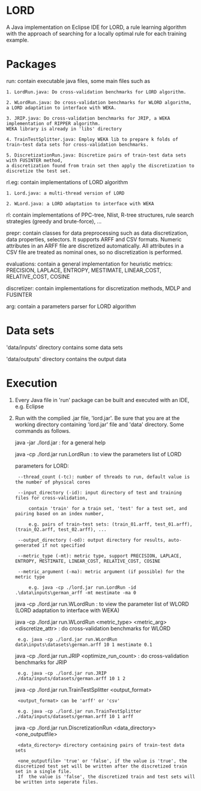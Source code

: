 # LORD
A Java implementation on Eclipse IDE for LORD, a rule learning algorithm with the approach of searching for a locally optimal rule for each training example.



# Packages

run: contain executable java files, some main files such as

	1. LordRun.java: Do cross-validation benchmarks for LORD algorithm.

	2. WLordRun.java: Do cross-validation benchmarks for WLORD algorithm, a LORD adaptation to interface with WEKA.

	3. JRIP.java: Do cross-validation benchmarks for JRIP, a WEKA implementation of RIPPER algorithm.
	WEKA library is already in 'libs' directory

	4. TrainTestSplitter.java: Employ WEKA lib to prepare k folds of train-test data sets for cross-validation benchmarks.

	5. DiscretizationRun.java: Discretize pairs of train-test data sets with FUSINTER method, 
	a discretization found from train set then apply the discretization to discretize the test set.

rl.eg: contain implementations of LORD algorithm

	1. Lord.java: a multi-thread version of LORD

	2. WLord.java: a LORD adaptation to interface with WEKA


rl: contain implementations of PPC-tree, Nlist, R-tree structures, rule search strategies (greedy and brute-force), ...

prepr: contain classes for data preprocessing such as data discretization, data properties, selectors.
	It supports ARFF and CSV formats. Numeric attributes in an ARFF file are discretized automatically.
	All attributes in a CSV file are treated as nominal ones, so no discretization is performed.

evaluations: contain a general implementation for heuristic metrics: PRECISION, LAPLACE, ENTROPY, MESTIMATE, LINEAR_COST, RELATIVE_COST, COSINE

discretizer: contain implementations for discretization methods, MDLP and FUSINTER

arg: contain a parameters parser for LORD algorithm



# Data sets

'data/inputs' directory contains some  data sets

'data/outputs' directory contains the output data


# Execution

1. Every Java file in 'run' package can be built and executed with an IDE, e.g. Eclipse

2. Run with the complied .jar file, 'lord.jar'. Be sure that you are at the working directory containing 'lord.jar' file and 'data' directory. Some commands as follows.
	
	java -jar ./lord.jar	: for a general help

	
	java -cp ./lord.jar run.LordRun		: to view the parameters list of LORD

	parameters for LORD:

		--thread_count (-tc): number of threads to run, default value is the number of physical cores

		--input_directory (-id): input directory of test and training files for cross-validation, 

			contain 'train' for a train set, 'test' for a test set, and pairing based on an index number,

			e.g. pairs of train-test sets: (train_01.arff, test_01.arff), (train_02.arff, test_02.arff), ...

		--output_directory (-od): output directory for results, auto-generated if not specified

		--metric_type (-mt): metric type, support PRECISION, LAPLACE, ENTROPY, MESTIMATE, LINEAR_COST, RELATIVE_COST, COSINE

		--metric_argument (-ma): metric argument (if possible) for the metric type

			e.g. java -cp ./lord.jar run.LordRun -id .\data\inputs\german_arff -mt mestimate -ma 0


	java -cp ./lord.jar run.WLordRun	: to view the parameter list of WLORD (LORD adaptation to interface with WEKA)

	java -cp ./lord.jar run.WLordRun <data filename> <number of folds> <seed> <metric_type> <metric_arg> <discretize_attr>	: do cross-validation benchmarks for WLORD

		e.g. java -cp ./lord.jar run.WLordRun data\inputs\datasets\german.arff 10 1 mestimate 0.1

	
	java -cp ./lord.jar run.JRIP <data filename> <number of folds> <seed> <optimize_run_count>	: do cross-validation benchmarks for JRIP

		e.g. java -cp ./lord.jar run.JRIP ./data/inputs/datasets/german.arff 10 1 2


	java -cp ./lord.jar run.TrainTestSplitter <data filename> <number of folds> <seed> <output_format>

		<output_format> can be 'arff' or 'csv'

		e.g. java -cp ./lord.jar run.TrainTestSplitter ./data/inputs/datasets/german.arff 10 1 arff


	java -cp ./lord.jar run.DiscretizationRun <data_directory> <one_outputfile>

		<data_directory> directory containing pairs of train-test data sets

		<one_outputfile> 'true' or 'false', if the value is 'true', the discretized test set will be written after the discretized train set in a single file.
		If  the value is 'false', the discretized train and test sets will be written into seperate files.

